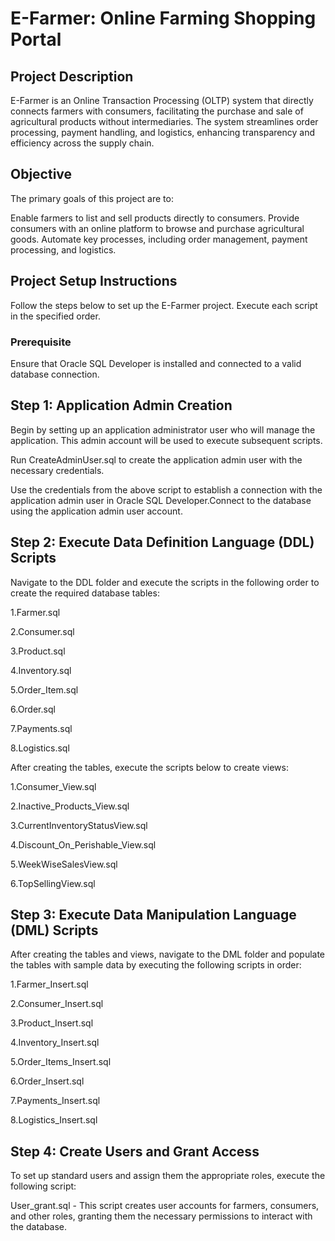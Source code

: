 # E-Farmer: Online Farming Shopping Portal 

## Project Description
E-Farmer is an Online Transaction Processing (OLTP) system that directly connects farmers with consumers, facilitating the purchase and sale of agricultural products without intermediaries. The system streamlines order processing, payment handling, and logistics, enhancing transparency and efficiency across the supply chain.

## Objective
The primary goals of this project are to:

Enable farmers to list and sell products directly to consumers.
Provide consumers with an online platform to browse and purchase agricultural goods.
Automate key processes, including order management, payment processing, and logistics.

## Project Setup Instructions
Follow the steps below to set up the E-Farmer project. Execute each script in the specified order.

### Prerequisite
Ensure that Oracle SQL Developer is installed and connected to a valid database connection.

## Step 1: Application Admin Creation
Begin by setting up an application administrator user who will manage the application. This admin account will be used to execute subsequent scripts.

Run CreateAdminUser.sql to create the application admin user with the necessary credentials.

Use the credentials from the above script to establish a connection with the application admin user in Oracle SQL Developer.Connect to the database using the application admin user account.

## Step 2: Execute Data Definition Language (DDL) Scripts
Navigate to the DDL folder and execute the scripts in the following order to create the required database tables:

1.Farmer.sql

2.Consumer.sql

3.Product.sql

4.Inventory.sql

5.Order_Item.sql

6.Order.sql

7.Payments.sql

8.Logistics.sql

After creating the tables, execute the scripts below to create views:

1.Consumer_View.sql

2.Inactive_Products_View.sql

3.CurrentInventoryStatusView.sql

4.Discount_On_Perishable_View.sql

5.WeekWiseSalesView.sql

6.TopSellingView.sql

## Step 3: Execute Data Manipulation Language (DML) Scripts
After creating the tables and views, navigate to the DML folder and populate the tables with sample data by executing the following scripts in order:

1.Farmer_Insert.sql

2.Consumer_Insert.sql

3.Product_Insert.sql

4.Inventory_Insert.sql

5.Order_Items_Insert.sql

6.Order_Insert.sql

7.Payments_Insert.sql

8.Logistics_Insert.sql

## Step 4: Create Users and Grant Access
To set up standard users and assign them the appropriate roles, execute the following script:

User_grant.sql - This script creates user accounts for farmers, consumers, and other roles, granting them the necessary permissions to interact with the database.
